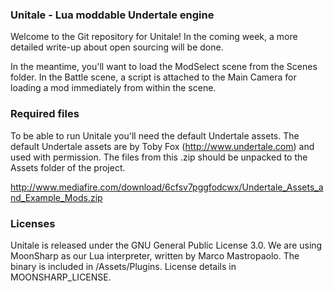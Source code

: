 ### Unitale - Lua moddable Undertale engine

Welcome to the Git repository for Unitale! In the coming week, a more detailed write-up about open sourcing will be done.

In the meantime, you'll want to load the ModSelect scene from the Scenes folder. In the Battle scene, a script is attached to the Main Camera for loading a mod immediately from within the scene.

### Required files

To be able to run Unitale you'll need the default Undertale assets. The default Undertale assets are by Toby Fox (http://www.undertale.com) and used with permission.
The files from this .zip should be unpacked to the Assets folder of the project.

http://www.mediafire.com/download/6cfsv7pggfodcwx/Undertale_Assets_and_Example_Mods.zip

### Licenses

Unitale is released under the GNU General Public License 3.0.
We are using MoonSharp as our Lua interpreter, written by Marco Mastropaolo. The binary is included in /Assets/Plugins. License details in MOONSHARP_LICENSE.
